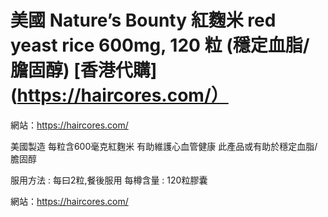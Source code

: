 # 美國 Nature’s Bounty 紅麴米 red yeast rice 600mg, 120 粒 (穩定血脂/膽固醇) [香港代購](https://haircores.com/）

網站：https://haircores.com/

美國製造
每粒含600毫克紅麴米
有助維護心血管健康
此產品或有助於穩定血脂/膽固醇

服用方法 : 每曰2粒,餐後服用
每樽含量 : 120粒膠囊

網站：https://haircores.com/
